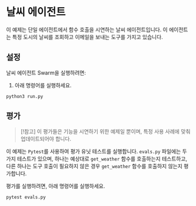 # 날씨 에이전트

이 예제는 단일 에이전트에서 함수 호출을 시연하는 날씨 에이전트입니다. 이 에이전트는 특정 도시의 날씨를 조회하고 이메일을 보내는 도구를 가지고 있습니다.

## 설정

날씨 에이전트 Swarm을 실행하려면:

1. 아래 명령어를 실행하세요.

```shell
python3 run.py
```

## 평가

> [!참고]
> 이 평가들은 기능을 시연하기 위한 예제일 뿐이며, 특정 사용 사례에 맞춰 업데이트되어야 합니다.

이 예제는 `Pytest`를 사용하여 평가 유닛 테스트를 실행합니다. `evals.py` 파일에는 두 가지 테스트가 있으며, 하나는 예상대로 `get_weather` 함수를 호출하는지 테스트하고, 다른 하나는 도구 호출이 필요하지 않은 경우 `get_weather` 함수를 호출하지 않는지 평가합니다.

평가를 실행하려면, 아래 명령어를 실행하세요.

```shell
pytest evals.py
```